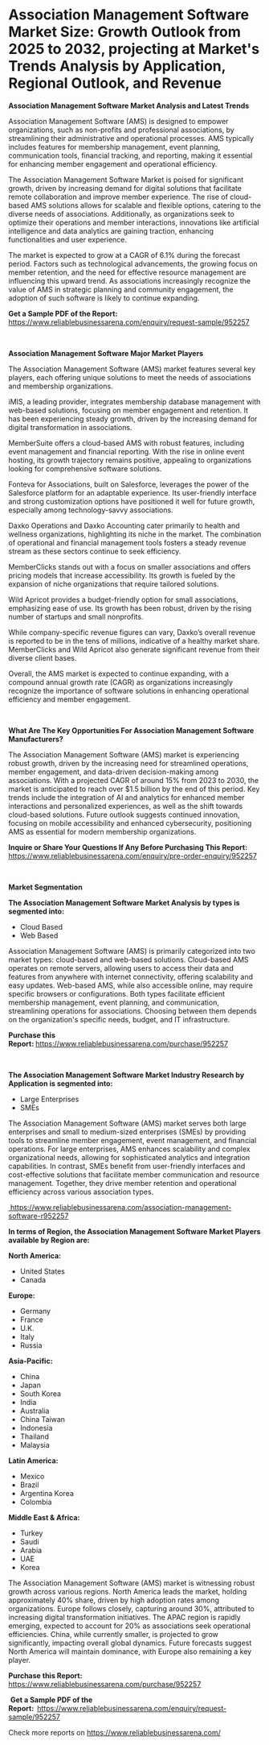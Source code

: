<p><h1>Association Management Software Market Size: Growth Outlook from 2025 to 2032, projecting at Market's Trends Analysis by Application, Regional Outlook, and Revenue</h1></p><p><strong>Association Management Software Market Analysis and Latest Trends</strong></p>
<p><p>Association Management Software (AMS) is designed to empower organizations, such as non-profits and professional associations, by streamlining their administrative and operational processes. AMS typically includes features for membership management, event planning, communication tools, financial tracking, and reporting, making it essential for enhancing member engagement and operational efficiency.</p><p>The Association Management Software Market is poised for significant growth, driven by increasing demand for digital solutions that facilitate remote collaboration and improve member experience. The rise of cloud-based AMS solutions allows for scalable and flexible options, catering to the diverse needs of associations. Additionally, as organizations seek to optimize their operations and member interactions, innovations like artificial intelligence and data analytics are gaining traction, enhancing functionalities and user experience.</p><p>The market is expected to grow at a CAGR of 6.1% during the forecast period. Factors such as technological advancements, the growing focus on member retention, and the need for effective resource management are influencing this upward trend. As associations increasingly recognize the value of AMS in strategic planning and community engagement, the adoption of such software is likely to continue expanding.</p></p>
<p><strong>Get a Sample PDF of the Report:&nbsp;</strong> <a href="https://www.reliablebusinessarena.com/enquiry/request-sample/952257?utm_campaign=2177&utm_medium=2&utm_source=Github&utm_content=ia&utm_term=06032025&utm_id=association-management-software">https://www.reliablebusinessarena.com/enquiry/request-sample/952257</a></p>
<p>&nbsp;</p>
<p><strong>Association Management Software Major Market Players</strong></p>
<p><p>The Association Management Software (AMS) market features several key players, each offering unique solutions to meet the needs of associations and membership organizations. </p><p>iMIS, a leading provider, integrates membership database management with web-based solutions, focusing on member engagement and retention. It has been experiencing steady growth, driven by the increasing demand for digital transformation in associations.</p><p>MemberSuite offers a cloud-based AMS with robust features, including event management and financial reporting. With the rise in online event hosting, its growth trajectory remains positive, appealing to organizations looking for comprehensive software solutions.</p><p>Fonteva for Associations, built on Salesforce, leverages the power of the Salesforce platform for an adaptable experience. Its user-friendly interface and strong customization options have positioned it well for future growth, especially among technology-savvy associations.</p><p>Daxko Operations and Daxko Accounting cater primarily to health and wellness organizations, highlighting its niche in the market. The combination of operational and financial management tools fosters a steady revenue stream as these sectors continue to seek efficiency.</p><p>MemberClicks stands out with a focus on smaller associations and offers pricing models that increase accessibility. Its growth is fueled by the expansion of niche organizations that require tailored solutions.</p><p>Wild Apricot provides a budget-friendly option for small associations, emphasizing ease of use. Its growth has been robust, driven by the rising number of startups and small nonprofits.</p><p>While company-specific revenue figures can vary, Daxko’s overall revenue is reported to be in the tens of millions, indicative of a healthy market share. MemberClicks and Wild Apricot also generate significant revenue from their diverse client bases. </p><p>Overall, the AMS market is expected to continue expanding, with a compound annual growth rate (CAGR) as organizations increasingly recognize the importance of software solutions in enhancing operational efficiency and member engagement.</p></p>
<p>&nbsp;</p>
<p><strong>What Are The Key Opportunities For Association Management Software Manufacturers?</strong></p>
<p><p>The Association Management Software (AMS) market is experiencing robust growth, driven by the increasing need for streamlined operations, member engagement, and data-driven decision-making among associations. With a projected CAGR of around 15% from 2023 to 2030, the market is anticipated to reach over $1.5 billion by the end of this period. Key trends include the integration of AI and analytics for enhanced member interactions and personalized experiences, as well as the shift towards cloud-based solutions. Future outlook suggests continued innovation, focusing on mobile accessibility and enhanced cybersecurity, positioning AMS as essential for modern membership organizations.</p></p>
<p><strong>Inquire or Share Your Questions If Any Before Purchasing This Report:</strong> <a href="https://www.reliablebusinessarena.com/enquiry/pre-order-enquiry/952257?utm_campaign=2177&utm_medium=2&utm_source=Github&utm_content=ia&utm_term=06032025&utm_id=association-management-software">https://www.reliablebusinessarena.com/enquiry/pre-order-enquiry/952257</a></p>
<p>&nbsp;</p>
<p><strong>Market Segmentation</strong></p>
<p><strong>The Association Management Software Market Analysis by types is segmented into:</strong></p>
<p><ul><li>Cloud Based</li><li>Web Based</li></ul></p>
<p><p>Association Management Software (AMS) is primarily categorized into two market types: cloud-based and web-based solutions. Cloud-based AMS operates on remote servers, allowing users to access their data and features from anywhere with internet connectivity, offering scalability and easy updates. Web-based AMS, while also accessible online, may require specific browsers or configurations. Both types facilitate efficient membership management, event planning, and communication, streamlining operations for associations. Choosing between them depends on the organization's specific needs, budget, and IT infrastructure.</p></p>
<p><strong>Purchase this Report:&nbsp;</strong><a href="https://www.reliablebusinessarena.com/purchase/952257?utm_campaign=2177&utm_medium=2&utm_source=Github&utm_content=ia&utm_term=06032025&utm_id=association-management-software">https://www.reliablebusinessarena.com/purchase/952257</a></p>
<p>&nbsp;</p>
<p><strong>The Association Management Software Market Industry Research by Application is segmented into:</strong></p>
<p><ul><li>Large Enterprises</li><li>SMEs</li></ul></p>
<p><p>The Association Management Software (AMS) market serves both large enterprises and small to medium-sized enterprises (SMEs) by providing tools to streamline member engagement, event management, and financial operations. For large enterprises, AMS enhances scalability and complex organizational needs, allowing for sophisticated analytics and integration capabilities. In contrast, SMEs benefit from user-friendly interfaces and cost-effective solutions that facilitate member communication and resource management. Together, they drive member retention and operational efficiency across various association types.</p></p>
<p><a href="https://www.reliablebusinessarena.com/association-management-software-r952257?utm_campaign=2177&utm_medium=2&utm_source=Github&utm_content=ia&utm_term=06032025&utm_id=association-management-software">&nbsp;https://www.reliablebusinessarena.com/association-management-software-r952257</a></p>
<p><strong>In terms of Region, the Association Management Software Market Players available by Region are:</strong></p>
<p>
    <p> <strong> North America: </strong>
        <ul>
            <li>United States</li>
            <li>Canada</li>
        </ul>
        </p> 
    <p> <strong> Europe: </strong>
        <ul>
            <li>Germany</li>
            <li>France</li>
            <li>U.K.</li>
            <li>Italy</li>
            <li>Russia</li>
        </ul>
        </p> 
    <p> <strong> Asia-Pacific: </strong>
        <ul>
            <li>China</li>
            <li>Japan</li>
            <li>South Korea</li>
            <li>India</li>
            <li>Australia</li>
            <li>China Taiwan</li>
            <li>Indonesia</li>
            <li>Thailand</li>
            <li>Malaysia</li>
        </ul>
        </p> 
    <p> <strong> Latin America: </strong>
        <ul>
            <li>Mexico</li>
            <li>Brazil</li>
            <li>Argentina Korea</li>
            <li>Colombia</li>
        </ul>
        </p> 
    <p> <strong> Middle East & Africa: </strong>
        <ul>
            <li>Turkey</li>
            <li>Saudi</li>
            <li>Arabia</li>
            <li>UAE</li>
            <li>Korea</li>
        </ul>
    </p>
    </p>
<p><p>The Association Management Software (AMS) market is witnessing robust growth across various regions. North America leads the market, holding approximately 40% share, driven by high adoption rates among organizations. Europe follows closely, capturing around 30%, attributed to increasing digital transformation initiatives. The APAC region is rapidly emerging, expected to account for 20% as associations seek operational efficiencies. China, while currently smaller, is projected to grow significantly, impacting overall global dynamics. Future forecasts suggest North America will maintain dominance, with Europe also remaining a key player.</p></p>
<p><strong>Purchase this Report: </strong><a href="https://www.reliablebusinessarena.com/purchase/952257?utm_campaign=2177&utm_medium=2&utm_source=Github&utm_content=ia&utm_term=06032025&utm_id=association-management-software">https://www.reliablebusinessarena.com/purchase/952257</a></p>
<p>&nbsp;<strong>Get a Sample PDF of the Report:&nbsp;&nbsp;</strong><a href="https://www.reliablebusinessarena.com/enquiry/request-sample/952257?utm_campaign=2177&utm_medium=2&utm_source=Github&utm_content=ia&utm_term=06032025&utm_id=association-management-software">https://www.reliablebusinessarena.com/enquiry/request-sample/952257</a></p>
<p><strong></strong></p>
<p>Check more reports on <a href="https://www.reliablebusinessarena.com/?utm_campaign=2177&utm_medium=2&utm_source=Github&utm_content=ia&utm_term=06032025&utm_id=association-management-software">https://www.reliablebusinessarena.com/</a></p>